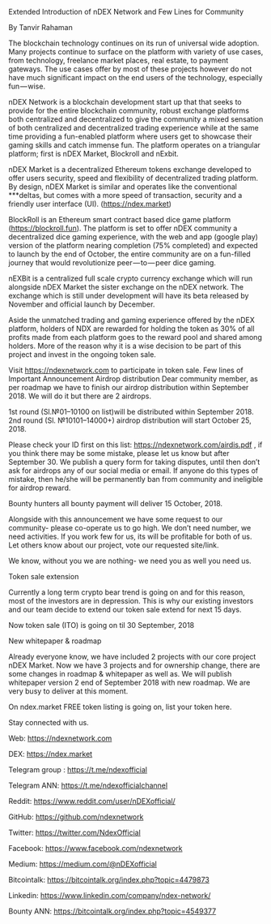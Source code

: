 Extended Introduction of nDEX Network and Few Lines for Community

By Tanvir Rahaman 

The blockchain technology continues on its run of universal wide adoption. Many projects continue to surface on the platform with variety of use cases, from technology, freelance market places, real estate, to payment gateways. The use cases offer by most of these projects however do not have much significant impact on the end users of the technology, especially fun — wise.



nDEX Network is a blockchain development start up that that seeks to provide for the entire blockchain community, robust exchange platforms both centralized and decentralized to give the community a mixed sensation of both centralized and decentralized trading experience while at the same time providing a fun-enabled platform where users get to showcase their gaming skills and catch immense fun. The platform operates on a triangular platform; first is nDEX Market, Blockroll and nExbit.


nDEX Market is a decentralized Ethereum tokens exchange developed to offer users security, speed and flexibility of decentralized trading platform. By design, nDEX Market is similar and operates like the conventional ***deltas, but comes with a more speed of transaction, security and a friendly user interface (UI). (https://ndex.market)




BlockRoll is an Ethereum smart contract based dice game platform (https://blockroll.fun). The platform is set to offer nDEX community a decentralized dice gaming experience, with the web and app (google play) version of the platform nearing completion (75% completed) and expected to launch by the end of October, the entire community are on a fun-filled journey that would revolutionize peer — to — peer dice gaming.



nEXBit is a centralized full scale crypto currency exchange which will run alongside nDEX Market the sister exchange on the nDEX network. The exchange which is still under development will have its beta released by November and official launch by December.



Aside the unmatched trading and gaming experience offered by the nDEX platform, holders of NDX are rewarded for holding the token as 30% of all profits made from each platform goes to the reward pool and shared among holders. More of the reason why it is a wise decision to be part of this project and invest in the ongoing token sale.



Visit https://ndexnetwork.com to participate in token sale.
Few lines of Important Announcement
Airdrop distribution
Dear community member, as per roadmap we have to finish our airdrop distribution within September 2018. We will do it but there are 2 airdrops.



1st round (Sl.№01–10100 on list)will be distributed within September 2018.
2nd round (Sl. №10101–14000+) airdrop distribution will start October 25, 2018.


Please check your ID first on this list: https://ndexnetwork.com/airdis.pdf , if you think there may be some mistake, please let us know but after September 30. We publish a query form for taking disputes, until then don’t ask for airdrops any of our social media or email. If anyone do this types of mistake, then he/she will be permanently ban from community and ineligible for airdrop reward.



Bounty hunters all bounty payment will deliver 15 October, 2018.


Alongside with this announcement we have some request to our community- please co-operate us to go high. We don’t need number, we need activities. If you work few for us, its will be profitable for both of us. Let others know about our project, vote our requested site/link.

We know, without you we are nothing- we need you as well you need us.


Token sale extension

Currently a long term crypto bear trend is going on and for this reason, most of the investors are in depression. This is why our existing investors and our team decide to extend our token sale extend for next 15 days.

Now token sale (ITO) is going on til 30 September, 2018


New whitepaper & roadmap

Already everyone know, we have included 2 projects with our core project nDEX Market. Now we have 3 projects and for ownership change, there are some changes in roadmap & whitepaper as well as. We will publish whitepaper version 2 end of September 2018 with new roadmap. We are very busy to deliver at this moment.


On ndex.market FREE token listing is going on, list your token here.


Stay connected with us.


Web: https://ndexnetwork.com

 DEX: https://ndex.market
 
 Telegram group : https://t.me/ndexofficial
 
 Telegram ANN: https://t.me/ndexofficialchannel
 
 Reddit: https://www.reddit.com/user/nDEXofficial/
 
 GitHub: https://github.com/ndexnetwork
 
 Twitter: https://twitter.com/NdexOfficial
 
 Facebook: https://www.facebook.com/ndexnetwork
 
 Medium: https://medium.com/@nDEXofficial
 
 Bitcointalk: https://bitcointalk.org/index.php?topic=4479873
 
 Linkedin: https://www.linkedin.com/company/ndex-network/
 
 Bounty ANN: https://bitcointalk.org/index.php?topic=4549377
 

